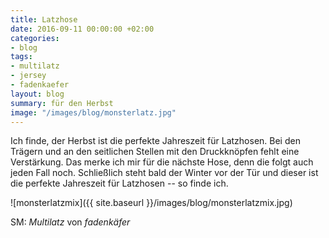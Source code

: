 ```yaml
---
title: Latzhose
date: 2016-09-11 00:00:00 +02:00
categories:
- blog
tags:
- multilatz
- jersey
- fadenkaefer
layout: blog
summary: für den Herbst
image: "/images/blog/monsterlatz.jpg"
---
```


Ich finde, der Herbst ist die perfekte Jahreszeit für Latzhosen. Bei den Trägern und an den seitlichen Stellen mit den  Druckknöpfen fehlt eine Verstärkung. Das merke ich mir für die nächste Hose, denn die folgt auch jeden Fall noch. Schließlich steht bald der Winter vor der Tür und dieser ist die perfekte Jahreszeit für Latzhosen -- so finde ich. 

![monsterlatzmix]({{ site.baseurl }}/images/blog/monsterlatzmix.jpg)

SM: *Multilatz* von *fadenkäfer*
